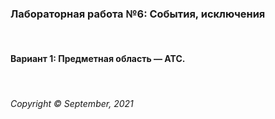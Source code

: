### Лабораторная работа №6:  События, исключения
&nbsp;
#### Вариант 1: Предметная область — АТС.

&nbsp;  
###### Copyright ©  September, 2021
